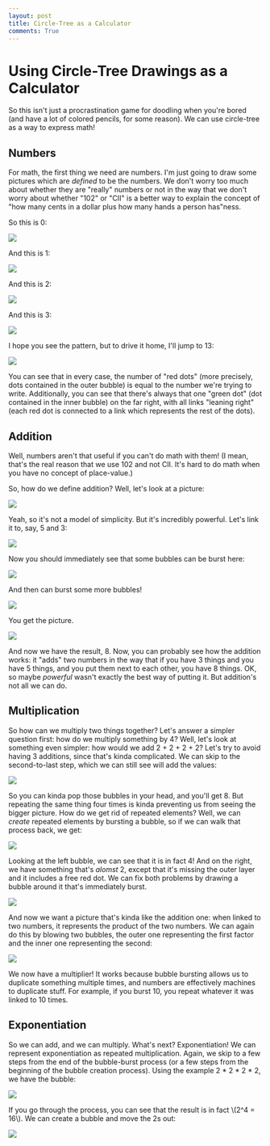```yaml
---
layout: post
title: Circle-Tree as a Calculator
comments: True
---
```



# Using Circle-Tree Drawings as a Calculator

So this isn't just a procrastination game for doodling when you're bored (and have a lot of colored pencils, for some reason). We can use circle-tree as a way to express math!

## Numbers

For math, the first thing we need are numbers. I'm just going to draw some pictures which are *defined* to be the numbers. We don't worry too much about whether they are "really" numbers or not in the way that we don't worry about whether "102" or "CII" is a better way to explain the concept of "how many cents in a dollar plus how many hands a person has"ness.

So this is 0:

<img src="/resources/2016-07-29/0.svg" />

And this is 1:

<img src="/resources/2016-07-29/1.svg" />

And this is 2:

<img src="/resources/2016-07-29/2.svg" />

And this is 3:

<img src="/resources/2016-07-29/3.svg" />

I hope you see the pattern, but to drive it home, I'll jump to 13:

<img src="/resources/2016-07-29/13.svg" />

You can see that in every case, the number of "red dots" (more precisely, dots contained in the outer bubble) is equal to the number we're trying to write. Additionally, you can see that there's always that one "green dot" (dot contained in the inner bubble) on the far right, with all links "leaning right" (each red dot is connected to a link which represents the rest of the dots).

## Addition

Well, numbers aren't that useful if you can't do math with them! (I mean, that's the real reason that we use 102 and not CII. It's hard to do math when you have no concept of place-value.)

So, how do we define addition? Well, let's look at a picture:

<img src="/resources/2016-07-29/plus.svg" />

Yeah, so it's not a model of simplicity. But it's incredibly powerful. Let's link it to, say, 5 and 3:

<img src="/resources/2016-07-29/plus-5-3.svg" />

Now you should immediately see that some bubbles can be burst here:

<img src="/resources/2016-07-29/plus-5-3-red1.svg" />

And then can burst some more bubbles!

<img src="/resources/2016-07-29/plus-5-3-red2.svg" />

You get the picture.

<img src="/resources/2016-07-29/plus-5-3-red3.svg" />

And now we have the result, 8. Now, you can probably see how the addition works: it "adds" two numbers in the way that if you have 3 things and you have 5 things, and you put them next to each other, you have 8 things. OK, so maybe *powerful* wasn't exactly the best way of putting it. But addition's not all we can do.

## Multiplication

So how can we multiply two things together? Let's answer a simpler question first: how do we multiply something by 4? Well, let's look at something even simpler: how would we add 2 + 2 + 2 + 2? Let's try to avoid having 3 additions, since that's kinda complicated. We can skip to the second-to-last step, which we can still see will add the values:

<img src="/resources/2016-07-29/plus-2-2-2-2.svg" />

So you can kinda pop those bubbles in your head, and you'll get 8. But repeating the same thing four times is kinda preventing us from seeing the bigger picture. How do we get rid of repeated elements? Well, we can *create* repeated elements by bursting a bubble, so if we can walk that process back, we get:

<img src="/resources/2016-07-29/plus-2-2-2-2-abs.svg" />

Looking at the left bubble, we can see that it is in fact 4! And on the right, we have something that's *alomst* 2, except that it's missing the outer layer and it includes a free red dot. We can fix both problems by drawing a bubble around it that's immediately burst.

<img src="/resources/2016-07-29/plus-2-2-2-2-abs2.svg" />

And now we want a picture that's kinda like the addition one: when linked to two numbers, it represents the product of the two numbers. We can again do this by blowing two bubbles, the outer one representing the first factor and the inner one representing the second:

<img src="/resources/2016-07-29/plus-2-2-2-2-abs3.svg" />

We now have a multiplier! It works because bubble bursting allows us to duplicate something multiple times, and numbers are effectively machines to duplicate stuff. For example, if you burst 10, you repeat whatever it was linked to 10 times.

## Exponentiation

So we can add, and we can multiply. What's next? Exponentiation! We can represent exponentiation as repeated multiplication. Again, we skip to a few steps from the end of the bubble-burst process (or a few steps from the beginning of the bubble creation process). Using the example 2 * 2 * 2 * 2, we have the bubble:

<img src="/resources/2016-07-29/mult-2-2-2-2.svg" />

If you go through the process, you can see that the result is in fact \\(2^4 = 16\\). We can create a bubble and move the 2s out:

<img src="/resources/2016-07-29/mult-2-2-2-2-abs.svg" />
